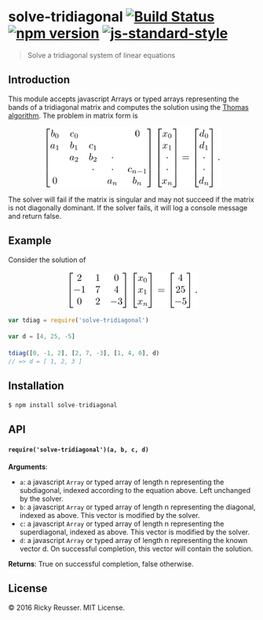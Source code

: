 # solve-tridiagonal [![Build Status](https://travis-ci.org/scijs/solve-tridiagonal.svg)](https://travis-ci.org/scijs/solve-tridiagonal) [![npm version](https://badge.fury.io/js/solve-tridiagonal.svg)](https://badge.fury.io/js/solve-tridiagonal) [![js-standard-style](https://img.shields.io/badge/code%20style-standard-brightgreen.svg)](http://standardjs.com/)

> Solve a tridiagonal system of linear equations

## Introduction

This module accepts javascript Arrays or typed arrays representing the bands of a tridiagonal matrix and computes the solution using the [Thomas algorithm](http://www.cfd-online.com/Wiki/Tridiagonal_matrix_algorithm_-_TDMA_(Thomas_algorithm)). The problem in matrix form is

<p align="center"><img alt="&bsol;left&lsqb;&NewLine;&bsol;begin&lcub;matrix&rcub;&NewLine;   &lcub;b&lowbar;0&rcub; &amp; &lcub;c&lowbar;0&rcub; &amp; &lcub;   &rcub; &amp; &lcub;   &rcub; &amp; &lcub; 0 &rcub; &bsol;&bsol;&NewLine;   &lcub;a&lowbar;1&rcub; &amp; &lcub;b&lowbar;1&rcub; &amp; &lcub;c&lowbar;1&rcub; &amp; &lcub;   &rcub; &amp; &lcub;   &rcub; &bsol;&bsol;&NewLine;   &lcub;   &rcub; &amp; &lcub;a&lowbar;2&rcub; &amp; &lcub;b&lowbar;2&rcub; &amp; &bsol;cdot &amp; &lcub;   &rcub; &bsol;&bsol;&NewLine;   &lcub;   &rcub; &amp; &lcub;   &rcub; &amp; &bsol;cdot &amp; &bsol;cdot &amp; &lcub;c&lowbar;&lcub;n-1&rcub;&rcub;&bsol;&bsol;&NewLine;   &lcub; 0 &rcub; &amp; &lcub;   &rcub; &amp; &lcub;   &rcub; &amp; &lcub;a&lowbar;n&rcub; &amp; &lcub;b&lowbar;n&rcub;&bsol;&bsol;&NewLine;&bsol;end&lcub;matrix&rcub;&NewLine;&bsol;right&rsqb;&NewLine;&bsol;left&lsqb;&NewLine;&bsol;begin&lcub;matrix&rcub;&NewLine;   &lcub;x&lowbar;0 &rcub;  &bsol;&bsol;&NewLine;   &lcub;x&lowbar;1 &rcub;  &bsol;&bsol;&NewLine;   &bsol;cdot   &bsol;&bsol;&NewLine;   &bsol;cdot   &bsol;&bsol;&NewLine;   &lcub;x&lowbar;n &rcub;  &bsol;&bsol;&NewLine;&bsol;end&lcub;matrix&rcub;&NewLine;&bsol;right&rsqb;&NewLine;&equals;&NewLine;&bsol;left&lsqb;&NewLine;&bsol;begin&lcub;matrix&rcub;&NewLine;   &lcub;d&lowbar;0 &rcub;  &bsol;&bsol;&NewLine;   &lcub;d&lowbar;1 &rcub;  &bsol;&bsol;&NewLine;   &bsol;cdot   &bsol;&bsol;&NewLine;   &bsol;cdot   &bsol;&bsol;&NewLine;   &lcub;d&lowbar;n &rcub;  &bsol;&bsol;&NewLine;&bsol;end&lcub;matrix&rcub;&NewLine;&bsol;right&rsqb;&period;" valign="middle" src="images/left-beginmatrix-b_0-c_0-0-a_1-b_1-c_1-a_2-b_-a63efb52d0.png" width="363.5" height="126"></p>

The solver will fail if the matrix is singular and may not succeed if the matrix is not diagonally dominant. If the solver fails, it will log a console message and return false.

## Example

Consider the solution of

<p align="center"><img alt="&bsol;left&lsqb;&NewLine;&bsol;begin&lcub;matrix&rcub;&NewLine;   2 &amp; 1 &amp;  0 &bsol;&bsol;&NewLine;  -1 &amp; 7 &amp;  4 &bsol;&bsol;&NewLine;   0 &amp; 2 &amp; -3 &bsol;&bsol;&NewLine;&bsol;end&lcub;matrix&rcub;&NewLine;&bsol;right&rsqb;&NewLine;&bsol;left&lsqb;&NewLine;&bsol;begin&lcub;matrix&rcub;&NewLine;   &lcub;x&lowbar;0 &rcub;  &bsol;&bsol;&NewLine;   &lcub;x&lowbar;1 &rcub;  &bsol;&bsol;&NewLine;   &lcub;x&lowbar;n &rcub;  &bsol;&bsol;&NewLine;&bsol;end&lcub;matrix&rcub;&NewLine;&bsol;right&rsqb;&NewLine;&equals;&NewLine;&bsol;left&lsqb;&NewLine;&bsol;begin&lcub;matrix&rcub;&NewLine;   &lcub;4&rcub;  &bsol;&bsol;&NewLine;   &lcub;25&rcub;  &bsol;&bsol;&NewLine;   &lcub;-5&rcub;  &bsol;&bsol;&NewLine;&bsol;end&lcub;matrix&rcub;&NewLine;&bsol;right&rsqb;&period;" valign="middle" src="images/left-beginmatrix-2-1-0-1-7-4-0-2-3-endmatrix--d669318e76.png" width="271" height="78"></p>

```javascript
var tdiag = require('solve-tridiagonal')

var d = [4, 25, -5]

tdiag([0, -1, 2], [2, 7, -3], [1, 4, 0], d)
// => d = [ 1, 2, 3 ]
```

## Installation

```javascript
$ npm install solve-tridiagonal
```

## API

#### `require('solve-tridiagonal')(a, b, c, d)`
**Arguments**:
- `a`: a javascript `Array` or typed array of length n representing the subdiagonal, indexed according to the equation above. Left unchanged by the solver.
- `b`: a javascript `Array` or typed array of length n representing the diagonal, indexed as above. This vector is modified by the solver.
- `c`: a javascript `Array` or typed array of length n representing the superdiagonal, indexed as above. This vector is modified by the solver.
- `d`: a javascript `Array` or typed array of length n representing the known vector d. On successful completion, this vector will contain the solution.

**Returns**: True on successful completion, false otherwise.

## License
&copy; 2016 Ricky Reusser. MIT License.